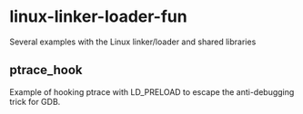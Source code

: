 # linux-linker-loader-fun
Several examples with the Linux linker/loader and shared libraries

## ptrace_hook
Example of hooking ptrace with LD_PRELOAD to escape the anti-debugging trick for GDB. 
